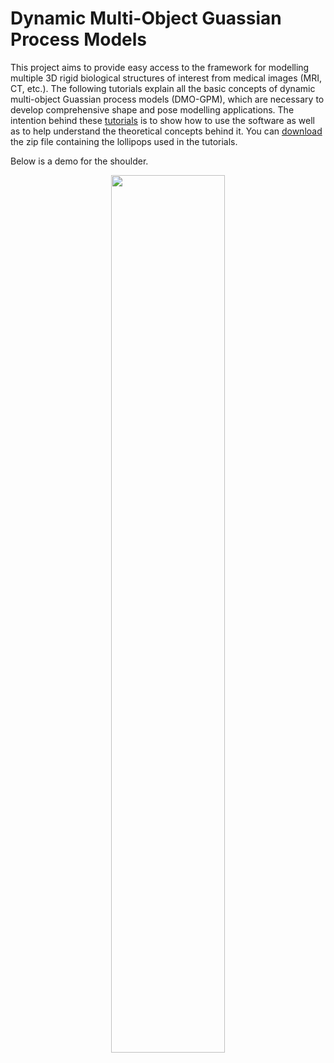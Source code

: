 
# Dynamic Multi-Object Guassian Process Models

This project aims to provide easy access to the framework for modelling multiple 3D rigid biological structures of interest from medical images (MRI, CT, etc.). The following tutorials explain all the basic concepts of dynamic multi-object Guassian process models (DMO-GPM), which are necessary to develop comprehensive shape and pose modelling applications. The intention behind these [tutorials](https://rassaire.github.io/dmo-gpm-tutorial/)  is to show how to use the software as well as to help understand the theoretical concepts behind it. You can [download](https://www.dropbox.com/s/rnct1inun112c3c/LollipopData.zip?dl=0) the zip file containing the lollipops used in the tutorials.

Below is a demo for the shoulder.

<p align="center">
<img src="new dmo_animation+JRF.gif" width="60%" hight="50%">
</p>
